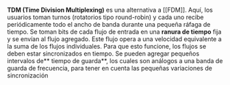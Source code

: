 **TDM (Time Division Multiplexing)** es una alternativa a [[FDM]]. Aquí, los usuarios toman turnos (rotatorios tipo round-robin) y cada uno recibe periódicamente todo el ancho de banda durante una pequeña ráfaga de tiempo. Se toman bits de cada flujo de entrada en una **ranura de tiempo** fija y se envían al flujo agregado. Este flujo opera a una velocidad equivalente a la suma de los flujos individuales. Para que esto funcione, los flujos se deben estar sincronizados en tiempo. Se pueden agregar pequeños intervalos de** tiempo de guarda**, los cuales son análogos a una banda de guarda de frecuencia, para tener en cuenta las pequeñas variaciones de sincronización